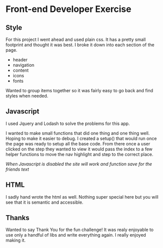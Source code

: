 Front-end Developer Exercise
============================

Style
------
For this project I went ahead and used plain css. It has a pretty small footprint and thought it was best. I broke it down into each section of the page.

-	header
-	navigation
-	content
-	icons
-	fonts

Wanted to group items together so it was fairly easy to go back and find styles when needed.

Javascript
------
I used Jquery and Lodash to solve the problems for this app. 

I wanted to make small functions that did one thing and one thing well. Hoping to make it easier to debug.
I created a setup() that would run once the page was ready to setup all the base code. From there once a user clicked on the step they wanted to view it would pass the index to a few helper functions to move the nav highlight and step to the correct place.

*When Javascript is disabled the site will work and function save for the friends text*

HTML
------
I sadly hand wrote the html as well. Nothing super special here but you will see that it is semantic and accessible.

Thanks
------
Wanted to say Thank You for the fun challenge! It was realy enjoyable to use only a handful of libs and write everything again. I really enjoyed making it.
